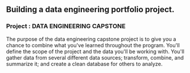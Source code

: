 ## Building a data engineering portfolio project. <br>
 
### Project : DATA ENGINEERING CAPSTONE <br>
The purpose of the data engineering capstone project is to give you a chance to combine what you've learned throughout the program. You'll define the scope of the project and the data you'll be working with. You'll gather data from several different data sources; transform, combine, and summarize it; and create a clean database for others to analyze.
